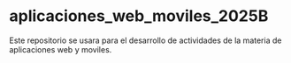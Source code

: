 # aplicaciones_web_moviles_2025B
Este repositorio se usara para el desarrollo de actividades de la materia de aplicaciones web y moviles.
